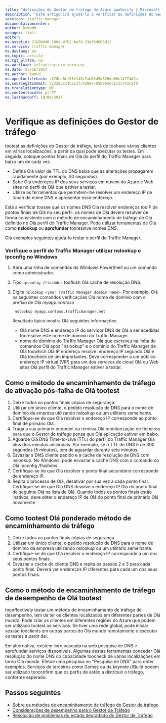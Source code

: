 ```yaml
---
title: "definições do Gestor de tráfego do Azure aaaVerify | Microsoft Docs"
description: "Este artigo irá ajudá-lo a verificar as definições do Gestor de tráfego"
services: traffic-manager
documentationcenter: 
author: kumudd
manager: timlt
editor: 
ms.assetid: 2180b640-596e-4fb2-be59-23a38d606d12
ms.service: traffic-manager
ms.devlang: na
ms.topic: article
ms.tgt_pltfrm: na
ms.workload: infrastructure-services
ms.date: 03/16/2017
ms.author: kumud
ms.openlocfilehash: c670be6cf55e140c7ab63d5d526de08e14774d2a
ms.sourcegitcommit: 523283cc1b3c37c428e77850964dc1c33742c5f0
ms.translationtype: MT
ms.contentlocale: pt-PT
ms.lasthandoff: 10/06/2017
---
```

# <a name="verify-traffic-manager-settings"></a>Verifique as definições do Gestor de tráfego

tootest as definições do Gestor de tráfego, terá de toohave vários clientes em várias localizações, a partir da qual pode executar os testes. Em seguida, coloque pontos finais de Olá do perfil do Traffic Manager para baixo um de cada vez.

* Defina Olá valor de TTL do DNS baixa que as alterações propagarem rapidamente (por exemplo, 30 segundos).
* Sabe Olá endereços IP dos seus serviços em nuvem do Azure e Web sites no perfil de Olá que estiver a testar.
* Utilize as ferramentas que permitem-lhe resolver um endereço IP de tooan de nome DNS e apresentar esse endereço.

Está a verificar toosee que os nomes DNS Olá resolver endereços tooIP de pontos finais de Olá no seu perfil. os nomes de Olá devem resolver de forma consistente com o método de encaminhamento de tráfego de Olá definido no Olá perfil do Traffic Manager. Pode utilizar ferramentas de Olá como **nslookup** ou **aprofundar** tooresolve nomes DNS.

Olá exemplos seguintes ajudá-lo testar o perfil do Traffic Manager.

### <a name="check-traffic-manager-profile-using-nslookup-and-ipconfig-in-windows"></a>Verifique o perfil do Traffic Manager utilizar nslookup e ipconfig no Windows

1. Abra uma linha de comandos do Windows PowerShell ou um comando como administrador.
2. Tipo `ipconfig /flushdns` tooflush Olá cache de resolução DNS.
3. Digite `nslookup <your Traffic Manager domain name>`. Por exemplo, Olá os seguintes comandos verificações Olá nome de domínio com o prefixo de Olá *myapp.contoso*

        nslookup myapp.contoso.trafficmanager.net

    Resultado típico mostra Olá seguintes informações:

    + Olá nome DNS e endereço IP do servidor DNS de Olá a ser acedidas tooresolve este nome de domínio do Traffic Manager.
    + nome de domínio do Traffic Manager Olá que escreveu na linha de comandos Olá após "nslookup" e o domínio do Traffic Manager de Olá toowhich Olá IP endereço resolve. endereço IP segundo Olá é Olá toocheck de um importantes. Deve corresponder a um público endereço IP virtual (VIP) para um dos serviços de cloud Olá ou Web sites Olá perfil do Traffic Manager estiver a testar.

## <a name="how-tootest-hello-failover-traffic-routing-method"></a>Como o método de encaminhamento de tráfego de ativação pós-falha de Olá tootest

1. Deixe todos os pontos finais cópias de segurança.
2. Utilizar um único cliente, o pedido resolução de DNS para o nome de domínio da empresa utilizando nslookup ou um utilitário semelhante.
3. Certifique-se de que Olá resolver o endereço IP corresponde ao ponto final de primário Olá.
4. Traga a sua primário endpoint ou remova Olá monitorização de ficheiros para que o Gestor de tráfego pensa que Olá aplicação estiver em baixo.
5. Aguarde Olá DNS Time-to-Live (TTL) do perfil do Traffic Manager Olá plus dois minutos adicionais. Por exemplo, se o TTL de DNS é de 300 segundos (5 minutos), tem de aguardar durante sete minutos.
6. Esvaziar a DNS cliente pedido e a cache de resolução de DNS com nslookup. No Windows, pode esvaziar a cache DNS com o comando do Olá ipconfig /flushdns.
7. Certifique-se de que Olá resolver o ponto final secundário corresponde de endereço IP.
8. Repita o processo de Olá, desativar por sua vez a cada ponto final. Certifique-se de que Olá DNS devolve o endereço IP Olá do ponto final de seguinte Olá na lista de Olá. Quando todos os pontos finais estão inativos, deve obter o endereço IP de Olá do ponto final de primário Olá novamente.

## <a name="how-tootest-hello-weighted-traffic-routing-method"></a>Como tootest Olá ponderado método de encaminhamento de tráfego

1. Deixe todos os pontos finais cópias de segurança.
2. Utilizar um único cliente, o pedido resolução de DNS para o nome de domínio da empresa utilizando nslookup ou um utilitário semelhante.
3. Certifique-se de que Olá resolver o endereço IP corresponde a um dos seus pontos finais.
4. Esvaziar a cache do cliente DNS e repita os passos 2 e 3 para cada ponto final. Deverá ver endereços IP diferentes para cada um dos seus pontos finais.

## <a name="how-tootest-hello-performance-traffic-routing-method"></a>Como o método de encaminhamento de tráfego de desempenho de Olá tootest

tooeffectively testar um método de encaminhamento de tráfego de desempenho, tem de ter os clientes localizados em diferentes partes de Olá mundo. Pode criar os clientes em diferentes regiões do Azure que podem ser utilizado tootest os serviços. Se tiver uma rede global, pode iniciar sessão tooclients em outras partes do Olá mundo remotamente e executar os testes a partir daí.

Em alternativa, existem livre baseada na web pesquisa de DNS e aprofundar serviços disponíveis. Algumas destas ferramentas conceder Olá resolução do nome DNS do capacidade toocheck de várias localizações em torno Olá mundo. Efetue uma pesquisa no "Pesquisa de DNS" para obter exemplos. Serviços de terceiros como Gomez ou da keynote //Build podem ser utilizado tooconfirm que os perfis de estão a distribuir o tráfego, conforme esperado.

## <a name="next-steps"></a>Passos seguintes

* [Sobre os métodos de encaminhamento de tráfego do Gestor de tráfego](traffic-manager-routing-methods.md)
* [Considerações de desempenho para o Gestor de Tráfego](traffic-manager-performance-considerations.md)
* [Resolução de problemas do estado degradado do Gestor de Tráfego](traffic-manager-troubleshooting-degraded.md)

